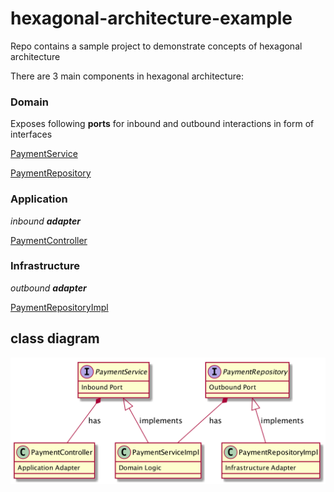 # hexagonal-architecture-example
Repo contains a sample project to demonstrate concepts of hexagonal architecture

There are 3 main components in hexagonal architecture:

### Domain

Exposes following **ports** for inbound and outbound interactions in form of interfaces

[PaymentService](./src/main/java/com/hexagonal/domain/port/PaymentService.java)

[PaymentRepository](./src/main/java/com/hexagonal/domain/port/PaymentRepository.java) 


### Application 

_inbound **adapter**_

[PaymentController](./src/main/java/com/hexagonal/application/adapter/PaymentController.java)
 

### Infrastructure 

_outbound **adapter**_

[PaymentRepositoryImpl](./src/main/java/com/hexagonal/infrastructure/adapter/PaymentRepositoryImpl.java)


## class diagram

![alt text](./class_diagram.png)